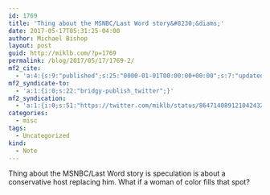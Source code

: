 ```yaml
---
id: 1769
title: 'Thing about the MSNBC/Last Word story&#8230;&diams;'
date: 2017-05-17T05:31:25-04:00
author: Michael Bishop
layout: post
guid: http://miklb.com/?p=1769
permalink: /blog/2017/05/17/1769-2/
mf2_cite:
  - 'a:4:{s:9:"published";s:25:"0000-01-01T00:00:00+00:00";s:7:"updated";s:25:"0000-01-01T00:00:00+00:00";s:8:"category";a:1:{i:0;s:0:"";}s:6:"author";a:0:{}}'
mf2_syndicate-to:
  - 'a:1:{i:0;s:22:"bridgy-publish_twitter";}'
mf2_syndication:
  - 'a:1:{i:0;s:51:"https://twitter.com/miklb/status/864714089121042432";}'
categories:
  - misc
tags:
  - Uncategorized
kind:
  - Note
---
```

Thing about the MSNBC/Last Word story is speculation is about a conservative host replacing him. What if a woman of color fills that spot?